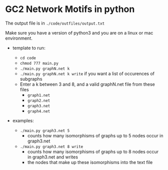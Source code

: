 # GC2 Network Motifs in python

The output file is in `./code/outfiles/output.txt`

Make sure you have a version of python3 and you are on a linux or mac environment.

- template to run:
    - `cd code`
    - `chmod 777 main.py`
    - `./main.py graphN.net k`
    - `./main.py graphN.net k write` if you want a list of occurences of subgraphs
    - Enter a k between 3 and 8, and a valid graphN.net file from these files
        - `graph1.net`
        - `graph2.net`
        - `graph3.net`
        - `graph4.net`

- examples:
    - `./main.py graph3.net 5`
        - counts how many isomorphisms of graphs up to 5  nodes occur in graph3.net
    - `./main.py graph3.net 8 write`
        - counts how many isomorphisms of graphs up to 8  nodes occur in graph3.net and writes
        - the nodes that make up these isomorphisms into the text file